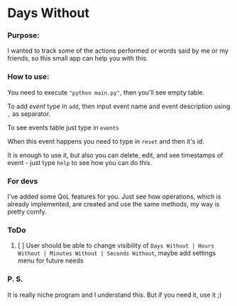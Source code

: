 # Days Without

### Purpose:
I wanted to track some of the actions performed or words said by me or my friends, so this small app can help you with this.

### How to use:
You need to execute `"python main.py"`, then you'll see empty table. 

To add _event_ type in `add`, then input event name and event description using `,` as separator.

To see events table just type in `events`

When this event happens you need to type in `reset` and then it's id.

It is enough to use it, but also you can delete, edit, and see timestamps of event - just type `help` to see how you can do this.

### For devs
I've added some QoL features for you. Just see how operations, which is already implemented, are created and use the same methods, my way is pretty comfy.

### ToDo
1. [ ] User should be able to change visibility of `Days Without | Hours Without | Minutes Without | Seconds Without`, maybe add settings menu for future needs
### P. S.
It is really niche program and I understand this. But if you need it, use it ;)